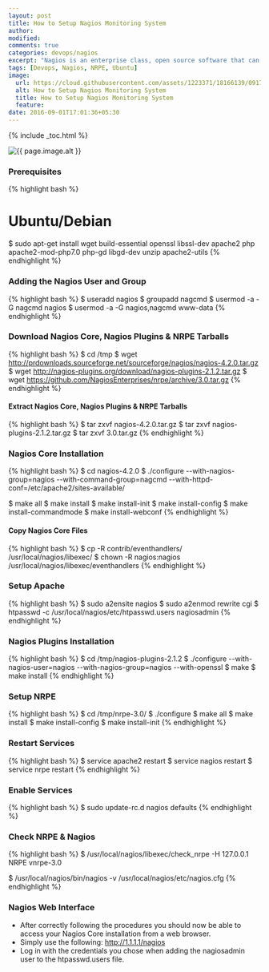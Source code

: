 ```yaml
---
layout: post
title: How to Setup Nagios Monitoring System
author:
modified:
comments: true
categories: devops/nagios
excerpt: "Nagios is an enterprise class, open source software that can be used for network and infrastructure monitoring. Using Nagios, we can monitor servers, switches, applications and services etc. It alerts the System Administrator when something goes wrong and also alerts back when the issues have been rectified."
tags: [Devops, Nagios, NRPE, Ubuntu]
image:
  url: https://cloud.githubusercontent.com/assets/1223371/18166139/0917267c-7067-11e6-8efb-58950b52fab4.jpg
  alt: How to Setup Nagios Monitoring System
  title: How to Setup Nagios Monitoring System
  feature:
date: 2016-09-01T17:01:36+05:30
---
```



{% include _toc.html %}

<img src="{{ page.image.url }}" alt="{{ page.image.alt }}" title="{{ page.image.title }}">

### Prerequisites

{% highlight bash %}
# Ubuntu/Debian
$ sudo apt-get install wget build-essential openssl libssl-dev apache2 php apache2-mod-php7.0 php-gd libgd-dev unzip apache2-utils
{% endhighlight %}

### Adding the Nagios User and Group
{% highlight bash %}
$ useradd nagios
$ groupadd nagcmd
$ usermod -a -G nagcmd nagios
$ usermod -a -G nagios,nagcmd www-data
{% endhighlight %}


### Download Nagios Core, Nagios Plugins & NRPE Tarballs
{% highlight bash %}
$ cd /tmp
$ wget http://prdownloads.sourceforge.net/sourceforge/nagios/nagios-4.2.0.tar.gz
$ wget http://nagios-plugins.org/download/nagios-plugins-2.1.2.tar.gz
$ wget https://github.com/NagiosEnterprises/nrpe/archive/3.0.tar.gz
{% endhighlight %}

#### Extract Nagios Core, Nagios Plugins & NRPE Tarballs
{% highlight bash %}
$ tar zxvf nagios-4.2.0.tar.gz
$ tar zxvf nagios-plugins-2.1.2.tar.gz
$ tar zxvf 3.0.tar.gz
{% endhighlight %}


### Nagios Core Installation

{% highlight bash %}
$ cd nagios-4.2.0
$ ./configure  --with-nagios-group=nagios --with-command-group=nagcmd --with-httpd-conf=/etc/apache2/sites-available/

$ make all
$ make install
$ make install-init
$ make install-config
$ make install-commandmode
$ make install-webconf
{% endhighlight %}

#### Copy Nagios Core Files

{% highlight bash %}
$ cp -R contrib/eventhandlers/ /usr/local/nagios/libexec/
$ chown -R nagios:nagios /usr/local/nagios/libexec/eventhandlers
{% endhighlight %}

### Setup Apache

{% highlight bash %}
$ sudo a2ensite nagios
$ sudo a2enmod rewrite cgi
$ htpasswd -c /usr/local/nagios/etc/htpasswd.users nagiosadmin
{% endhighlight %}

### Nagios Plugins Installation

{% highlight bash %}
$ cd /tmp/nagios-plugins-2.1.2
$ ./configure --with-nagios-user=nagios --with-nagios-group=nagios --with-openssl
$ make
$ make install
{% endhighlight %}


### Setup NRPE
{% highlight bash %}
$ cd /tmp/nrpe-3.0/
$ ./configure
$ make all
$ make install
$ make install-config
$ make install-init
{% endhighlight %}

### Restart Services

{% highlight bash %}
$ service apache2 restart
$ service nagios restart
$ service nrpe restart
{% endhighlight %}

### Enable Services
{% highlight bash %}
$ sudo update-rc.d nagios defaults
{% endhighlight %}

### Check NRPE & Nagios

{% highlight bash %}
$ /usr/local/nagios/libexec/check_nrpe -H 127.0.0.1
NRPE vnrpe-3.0

$ /usr/local/nagios/bin/nagios -v /usr/local/nagios/etc/nagios.cfg
{% endhighlight %}

### Nagios Web Interface

* After correctly following the procedures you should now be able to access your Nagios Core installation from a
web browser.
* Simply use the following: <a href="http://1.1.1.1/nagios">http://1.1.1.1/nagios</a>
* Log in with the credentials you chose when adding the nagiosadmin user to the htpasswd.users file.
